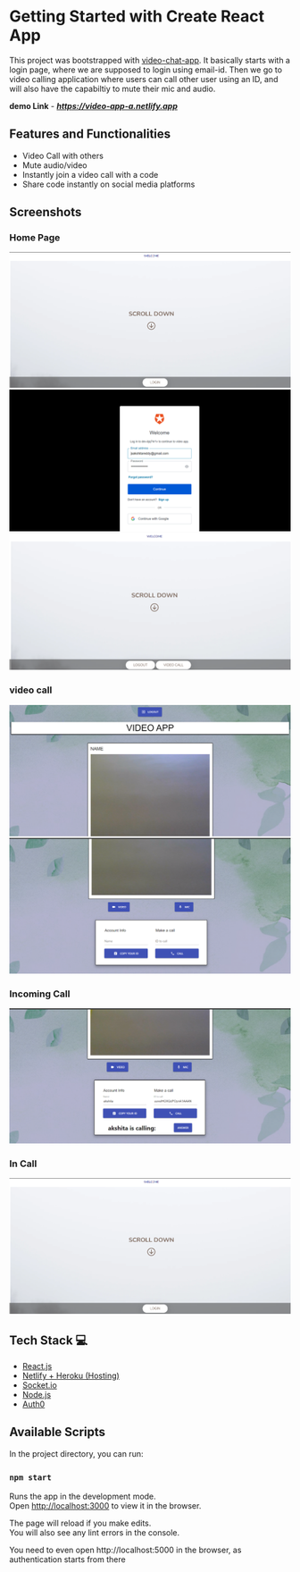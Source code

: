 # Getting Started with Create React App

This project was bootstrapped with [video-chat-app](https://github.com/aakshita01/video-chat-app.git).
It basically starts with a login page, where we are supposed to login using email-id. Then we go to video calling application where users can call other user using an ID, and will also have the capabiltiy to mute their mic and audio. 


**demo Link** - ***https://video-app-a.netlify.app***


## Features and Functionalities 

- Video Call with others
- Mute audio/video
- Instantly join a video call with a code
- Share code instantly on social media platforms

## Screenshots 

### Home Page

![enter image description here](images/teams5.png)
![enter image description here](images/teams6.png)
![enter image description here](images/teams7.png)

### video call

![enter image description here](images/teams1.png)
![enter image description here](images/teams2.png)

### Incoming Call

![enter image description here](images/teams3.png)

### In Call

![enter image description here](images/teams5.png)

## Tech Stack 💻

- [React.js](https://reactjs.org/)
- [Netlify + Heroku (Hosting)](https://www.netlify.com/)
- [Socket.io](https://socket.io/)
- [Node.js](https://nodejs.org/en/)
- [Auth0](https://auth0.com/)

## Available Scripts

In the project directory, you can run:

### `npm start`

Runs the app in the development mode.\
Open [http://localhost:3000](http://localhost:3000) to view it in the browser.

The page will reload if you make edits.\
You will also see any lint errors in the console.

You need to even open http://localhost:5000 in the browser, as authentication starts from there


